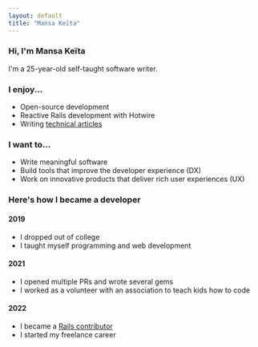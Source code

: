 ```yaml
---
layout: default
title: "Mansa Keïta"
---
```

### Hi, I'm Mansa Keïta
I'm a 25-year-old self-taught software writer.

### I enjoy...
* Open-source development
* Reactive Rails development with Hotwire
* Writing [technical articles](https://dev.to/mansakondo)

### I want to...
* Write meaningful software
* Build tools that improve the developer experience (DX)
* Work on innovative products that deliver rich user experiences (UX)

### Here's how I became a developer
#### 2019
* I dropped out of college
* I taught myself programming and web development

#### 2021
* I opened multiple PRs and wrote several gems
* I worked as a volunteer with an association to teach kids how to code

#### 2022
* I became a [Rails contributor](https://contributors.rubyonrails.org/contributors/mansakondo/commits)
* I started my freelance career
